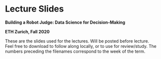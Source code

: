 # Lecture Slides
**Building a Robot Judge: Data Science for Decision-Making**

**ETH Zurich, Fall 2020**

These are the slides used for the lectures. Will be posted before lecture. Feel free to download to follow along locally, or to use for review/study. The numbers preceding the filenames correspond to the week of the term.
